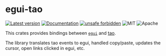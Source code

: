 # egui-tao

[![Latest version](https://img.shields.io/crates/v/egui-tao.svg)](https://crates.io/crates/egui-tao)
[![Documentation](https://docs.rs/egui-tao/badge.svg)](https://docs.rs/egui-tao)
[![unsafe forbidden](https://img.shields.io/badge/unsafe-forbidden-success.svg)](https://github.com/rust-secure-code/safety-dance/)
![MIT](https://img.shields.io/badge/license-MIT-blue.svg)
![Apache](https://img.shields.io/badge/license-Apache-blue.svg)

This crates provides bindings between [`egui`](https://github.com/emilk/egui) and [tao](https://crates.io/crates/tao).

The library translates tao events to egui, handled copy/paste, updates the cursor, open links clicked in egui, etc.
